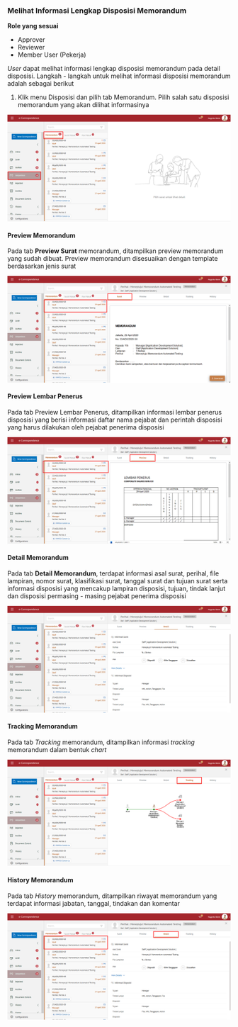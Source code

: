 ### Melihat Informasi Lengkap Disposisi Memorandum

**Role yang sesuai**

-	Approver
-	Reviewer
-	Member User (Pekerja)

*User* dapat melihat informasi lengkap disposisi memorandum pada detail disposisi. Langkah - langkah untuk melihat informasi disposisi memorandum adalah sebagai berikut

1. Klik menu Disposisi dan pilih tab Memorandum. Pilih salah satu disposisi memorandum yang akan dilihat informasinya

![gambar](SC_Memorandum/MM69.png)

####	Preview Memorandum

Pada tab **Preview Surat** memorandum, ditampilkan preview memorandum yang sudah dibuat. Preview memorandum disesuaikan dengan template berdasarkan jenis surat

![gambar](SC_Memorandum/MM70.png)

####	Preview Lembar Penerus

Pada tab Preview Lembar Penerus, ditampilkan informasi lembar penerus disposisi yang berisi informasi daftar nama pejabat dan perintah disposisi yang harus dilakukan oleh pejabat penerima disposisi

![gambar](SC_Memorandum/MM71.png)

####	Detail Memorandum

Pada tab **Detail Memorandum**, terdapat informasi asal surat, perihal, file lampiran, nomor surat, klasifikasi surat, tanggal surat dan tujuan surat serta informasi disposisi yang mencakup lampiran disposisi, tujuan, tindak lanjut dan disposisi permasing - masing pejabat penerima disposisi

![gambar](SC_Memorandum/MM72.png)

####	Tracking Memorandum

Pada tab *Tracking* memorandum, ditampilkan informasi *tracking* memorandum dalam bentuk *chart*

![gambar](SC_Memorandum/MM73.png)

####	History Memorandum

Pada tab *History* memorandum, ditampilkan riwayat memorandum yang terdapat informasi jabatan, tanggal, tindakan dan komentar

![gambar](SC_Memorandum/MM74.png)